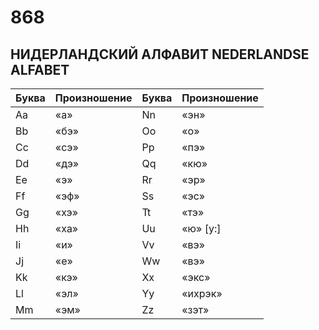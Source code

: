 # 868

## НИДЕРЛАНДСКИЙ АЛФАВИТ  NEDERLANDSE ALFABET

| Буква | Произношение | Буква | Произношение |
| :--- | :--- | :--- | :--- |
| Aa | «а» | Nn | «эн» |
| Bb | «бэ» | Oo | «о» |
| Cc | «сэ» | Pp | «пэ» |
| Dd | «дэ» | Qq | «кю» |
| Ee | «э» | Rr | «эр» |
| Ff | «эф» | Ss | «эс» |
| Gg | «хэ» | Tt | «тэ» |
| Hh | «ха» | Uu | «ю» \[у:\] |
| Ii | «и» | Vv | «вэ» |
| Jj | «е» | Ww | «вэ» |
| Kk | «кэ» | Xx | «экс» |
| Ll | «эл» | Yy | «ихрэк» |
| Mm | «эм» | Zz | «зэт» |

